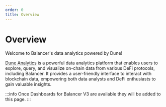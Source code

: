 ```yaml
---
order: 0
title: Overview
---
```


# Overview

Welcome to Balancer's data analytics powered by Dune! 

[Dune Analytics](https://dune.com/home) is a powerful data analytics platform that enables users to explore, query, and visualize on-chain data from various DeFi protocols, including Balancer. It provides a user-friendly interface to interact with blockchain data, empowering both data analysts and DeFi enthusiasts to gain valuable insights.

:::info
Once Dashboards for Balancer V3 are available they will be added to this page.
:::